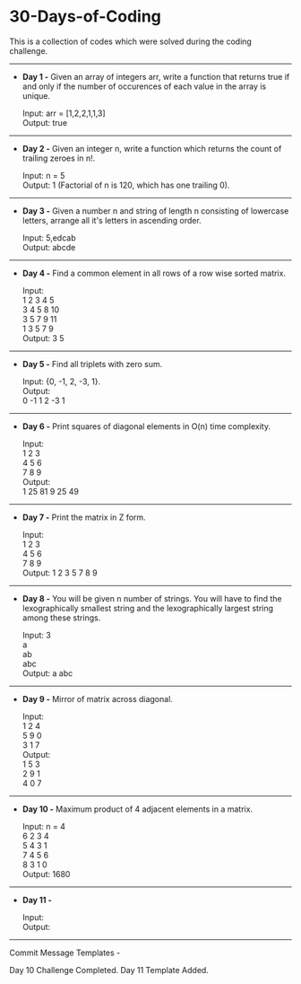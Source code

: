 # 30-Days-of-Coding
This is a collection of codes which were solved during the coding challenge.

----------------------------------------------------------------------------------------------------------------------------------------
* __Day 1 -__ Given an array of integers arr, write a function that returns true if and only if the number of occurences of each value in the array is unique. <br />

  Input: arr = [1,2,2,1,1,3] <br />
  Output: true
----------------------------------------------------------------------------------------------------------------------------------------
* __Day 2 -__ Given an integer n, write a function which returns the count of trailing zeroes in n!.

  Input: n = 5 <br />
  Output: 1
  (Factorial of n is 120, which has one trailing 0).
----------------------------------------------------------------------------------------------------------------------------------------
* __Day 3 -__ Given a number n and string of length n consisting of lowercase letters, arrange all it's letters in ascending order.

  Input: 5,edcab<br />
  Output: abcde
----------------------------------------------------------------------------------------------------------------------------------------
* __Day 4 -__ Find a common element in all rows of a row wise sorted matrix.

  Input: <br />
         1 2 3 4 5 <br />
         3 4 5 8 10 <br />
         3 5 7 9 11 <br />
         1 3 5 7 9 <br />
  Output: 3 5
----------------------------------------------------------------------------------------------------------------------------------------
* __Day 5 -__ Find all triplets with zero sum.

  Input: {0, -1, 2, -3, 1}.<br />
  Output: <br />
          0 -1 1
          2 -3 1
----------------------------------------------------------------------------------------------------------------------------------------
* __Day 6 -__ Print squares of diagonal elements in O(n) time complexity.

  Input: <br />
         1 2 3 <br />
         4 5 6 <br />
         7 8 9 <br />
  Output: <br />
          1 25 81
          9 25 49
----------------------------------------------------------------------------------------------------------------------------------------
* __Day 7 -__ Print the matrix in Z form.

  Input: <br />
         1 2 3 <br />
         4 5 6 <br />
         7 8 9 <br />
  Output: 1 2 3 5 7 8 9
----------------------------------------------------------------------------------------------------------------------------------------
* __Day 8 -__ You will be given n number of strings. You will have to find the lexographically smallest string and the lexographically largest string among these strings.

  Input: 3 <br />
         a <br />
         ab <br />
         abc <br />
  Output: a abc
----------------------------------------------------------------------------------------------------------------------------------------
* __Day 9 -__ Mirror of matrix across diagonal.

  Input: <br />
         1 2 4 <br />
         5 9 0 <br />
         3 1 7 <br />
  Output: <br />
         1 5 3 <br />
         2 9 1 <br />
         4 0 7 <br />
----------------------------------------------------------------------------------------------------------------------------------------
* __Day 10 -__ Maximum product of 4 adjacent elements in a matrix.

  Input: n = 4 <br />
         6 2 3 4 <br />
         5 4 3 1 <br />
         7 4 5 6 <br />
         8 3 1 0 <br />
  Output: 1680 <br />
----------------------------------------------------------------------------------------------------------------------------------------
* __Day 11 -__ 

  Input: <br />
  Output: <br />
----------------------------------------------------------------------------------------------------------------------------------------

Commit Message Templates - 

Day 10 Challenge Completed.
Day 11 Template Added.